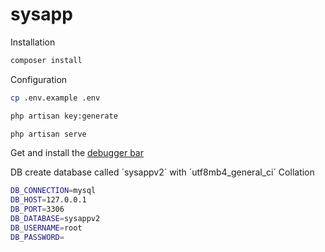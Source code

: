 # sysapp

Installation
```sh
composer install
```
Configuration

```sh
cp .env.example .env 

php artisan key:generate

php artisan serve
```
Get and install the
[debugger bar](https://packagist.org/packages/barryvdh/laravel-debugbar)



DB
create database called ´sysappv2´ with ´utf8mb4_general_ci´ Collation

```sh
DB_CONNECTION=mysql
DB_HOST=127.0.0.1
DB_PORT=3306
DB_DATABASE=sysappv2
DB_USERNAME=root
DB_PASSWORD=
```